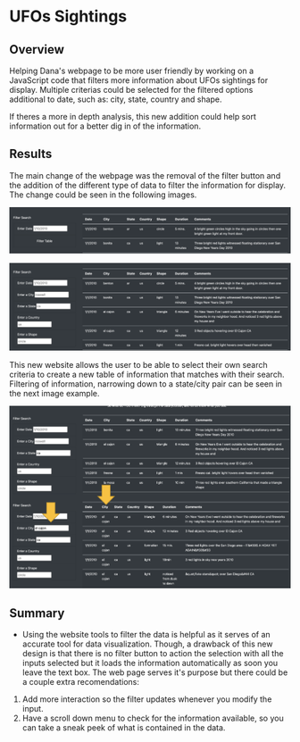 # UFOs Sightings
## Overview
Helping Dana's webpage to be more user friendly by working on a JavaScript code that filters more information about UFOs sightings for display. Multiple criterias could be selected for the filtered options additional to date, such as: city, state, country and shape.

If theres a more in depth analysis, this new addition could help sort information out for a better dig in of the information.

## Results

The main change of the webpage was the removal of the filter button and the addition of the different type of data to filter the information for display. The change could be seen in the following images.

![filter_button.png](/Images/filter_button.png)

![nofilter_button.png](/Images/nofilter_button.png)

This new website allows the user to be able to select their own search criteria to create a new table of information that matches with their search. Filtering of information, narrowing down to a state/city pair can be seen in the next image example.

![filtered_data.png](/Images/filtered_data.png)
 
## Summary 

- Using the website tools to filter the data is helpful as it serves of an accurate tool for data visualization. Though, a drawback of this new design is that there is no filter button to action the selection with all the inputs selected but it loads the information automatically as soon you leave the text box. The web page serves it's purpose but there could be a couple extra recomendations:

1. Add more interaction so the filter updates whenever you modify the input.
2. Have a scroll down menu to check for the information available, so you can take a sneak peek of what is contained in the data.
